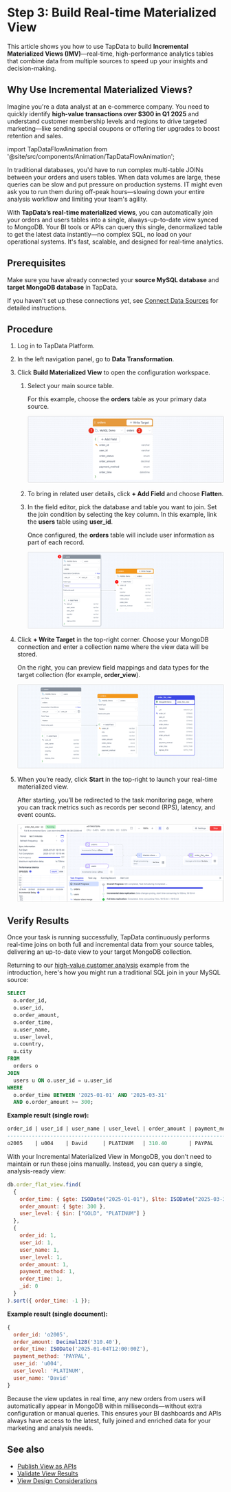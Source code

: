 # Step 3: Build Real-time Materialized View

This article shows you how to use TapData to build **Incremental Materialized Views (IMV)**—real-time, high-performance analytics tables that combine data from multiple sources to speed up your insights and decision-making.

## <span id="why-use-imv">Why Use Incremental Materialized Views?</span>

Imagine you're a data analyst at an e-commerce company. You need to quickly identify **high-value transactions over $300 in Q1 2025** and understand customer membership levels and regions to drive targeted marketing—like sending special coupons or offering tier upgrades to boost retention and sales.

import TapDataFlowAnimation from '@site/src/components/Animation/TapDataFlowAnimation';

<TapDataFlowAnimation />

In traditional databases, you'd have to run complex multi-table JOINs between your orders and users tables. When data volumes are large, these queries can be slow and put pressure on production systems. IT might even ask you to run them during off-peak hours—slowing down your entire analysis workflow and limiting your team's agility.



With **TapData’s real-time materialized views**, you can automatically join your orders and users tables into a single, always-up-to-date view synced to MongoDB. Your BI tools or APIs can query this single, denormalized table to get the latest data instantly—no complex SQL, no load on your operational systems. It's fast, scalable, and designed for real-time analytics.

## Prerequisites

Make sure you have already connected your **source MySQL database** and **target MongoDB database** in TapData.

If you haven't set up these connections yet, see [Connect Data Sources](connect-data-source.md) for detailed instructions.

## Procedure

1. Log in to TapData Platform.

2. In the left navigation panel, go to **Data Transformation**.

3. Click **Build Materialized View** to open the configuration workspace.

    1. Select your main source table.

       For this example, choose the **orders** table as your primary data source.

       ![Select main table](../images/select_main_table.png)

    2. To bring in related user details, click **+ Add Field** and choose **Flatten**.

    3. In the field editor, pick the database and table you want to join. Set the join condition by selecting the key column. In this example, link the **users** table using **user_id**.

       Once configured, the **orders** table will include user information as part of each record.

       ![Add fields](../images/add_columns.png)

4. Click **+ Write Target** in the top-right corner. Choose your MongoDB connection and enter a collection name where the view data will be stored.

   On the right, you can preview field mappings and data types for the target collection (for example, **order_view**).

   ![Select target table](../images/select_view_write_target.png)

5. When you’re ready, click **Start** in the top-right to launch your real-time materialized view.

   After starting, you’ll be redirected to the task monitoring page, where you can track metrics such as records per second (RPS), latency, and event counts.

   ![View task](../images/monitor_view_task.png)



## Verify Results

Once your task is running successfully, TapData continuously performs real-time joins on both full and incremental data from your source tables, delivering an up-to-date view to your target MongoDB collection.

Returning to our [high-value customer analysis](#why-use-imv) example from the introduction, here's how you might run a traditional SQL join in your MySQL source:

```sql
SELECT
  o.order_id,
  o.user_id,
  o.order_amount,
  o.order_time,
  u.user_name,
  u.user_level,
  u.country,
  u.city
FROM
  orders o
JOIN
  users u ON o.user_id = u.user_id
WHERE
  o.order_time BETWEEN '2025-01-01' AND '2025-03-31'
  AND o.order_amount >= 300;
```

**Example result (single row):**

```sql
order_id | user_id | user_name | user_level | order_amount | payment_method | order_time
----------------------------------------------------------------------------------------
o2005    | u004    | David     | PLATINUM   | 310.40       | PAYPAL         | 2025-01-04 12:00:00
```

With your Incremental Materialized View in MongoDB, you don't need to maintain or run these joins manually. Instead, you can query a single, analysis-ready view:

```javascript
db.order_flat_view.find(
  {
    order_time: { $gte: ISODate("2025-01-01"), $lte: ISODate("2025-03-31") },
    order_amount: { $gte: 300 },
    user_level: { $in: ["GOLD", "PLATINUM"] }
  },
  {
    order_id: 1,
    user_id: 1,
    user_name: 1,
    user_level: 1,
    order_amount: 1,
    payment_method: 1,
    order_time: 1,
    _id: 0
  }
).sort({ order_time: -1 });
```

**Example result (single document):**

```javascript
{
  order_id: 'o2005',
  order_amount: Decimal128('310.40'),
  order_time: ISODate('2025-01-04T12:00:00Z'),
  payment_method: 'PAYPAL',
  user_id: 'u004',
  user_level: 'PLATINUM',
  user_name: 'David'
}
```

Because the view updates in real time, any new orders from users will automatically appear in MongoDB within milliseconds—without extra configuration or manual queries. This ensures your BI dashboards and APIs always have access to the latest, fully joined and enriched data for your marketing and analysis needs.

## See also

* [Publish View as APIs](publish-imv-as-api.md)
* [Validate View Results](../operational-data-hub/fdm-layer/validate-data-quality.md)
* [View Design Considerations](../data-transformation/design-considerations.md)